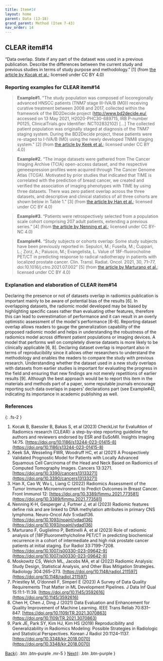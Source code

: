 ```yaml
---
title: Item#14
layout: home
parent: Data (13-18)
grand_parent: Method (Item 7-43)
nav_order: 14
---
```


## CLEAR item#14


“Data overlap. State if any part of the dataset was used in a previous publication. Describe the differences between the current study and previous studies in terms of study purpose and methodology.” [1] (from [the article by Kocak et al.](https://insightsimaging.springeropen.com/articles/10.1186/s13244-023-01415-8); licensed under CC BY 4.0)


### Reporting examples for CLEAR item#14

> **Example#1.** "The study population was composed of locoregionally advanced HNSCC patients (TNM7 stage III-IVA/B (M0)) receiving curative treatment between 2008 and 2017, collected within the framework of the BD2Decide project (http://www.bd2decide.eu/, accessed on 13 May 2021, H2020-PHC30-689715, IRB P-number P0125, ClinicalTrials.gov Identifier: NCT02832102) [...] The collected patient population was originally staged at diagnosis of the TNM7 staging system. During the BD2Decide project, these patients were re-staged to I-IVA/B (M0) using the newly developed TNM8 staging system." [2] (from [the article by Keek et al.](https://doi.org/10.3390/cancers13133271); licensed under CC BY 4.0)

> **Example#2.** “The image datasets were gathered from The Cancer Imaging Archive (TCIA) open-access dataset, and the respective geneexpression proﬁles were acquired through The Cancer Genome Atlas (TCGA). Motivated by prior studies that indicated that TIME is correlated with the prediction of breast cancer, we created and veriﬁed the association of imaging phenotypes with TIME by using three datasets. There was zero patient overlap across the three datasets, and descriptive and clinical statistics of all three cohorts are shown below in Table 1.” [3] (from [the article by Han et al.](https://doi.org/10.3389/fimmu.2021.773581); licensed under CC BY 4.0)

> **Example#3.** “Patients were retrospectively selected from a population scale cohort comprising 207 adult patients, extending a previous series.” [4] (from [the article by Nenning et al.](https://doi.org/10.1093/noajnl/vdad136); licensed under CC BY-NC 4.0)

> **Example#4.** “Study subjects or cohorts overlap: Some study subjects have been previously reported in: Sepulcri, M.; Fusella, M.; Cuppari, L.; Zorz, A.; Paiusco, M.; Evangelista, L. Value of 18F-fluorocholine PET/CT in predicting response to radical radiotherapy in patients with localized prostate cancer. Clin. Transl. Radiat. Oncol. 2021, 30, 71–77, doi:10.1016/j.ctro.2021.07.002” [5] (from [the article by Marturano et al.](https://doi.org/10.1007/s00330-023-09642-9); licensed under CC BY 4.0)

### Explanation and elaboration of CLEAR item#14

Declaring the presence or not of datasets overlap in radiomics publication is important mainly to be aware of potential bias of the results [6]. In overlapping datasets, the radiomic model developed may be biased by highlighting specific cases rather than evaluating other features, therefore this can lead to overestimation of performance and it can result in an overly optimistic assessment of the model's performance [6-8].  Reporting dataset overlap allows readers to gauge the generalization capability of the proposed radiomic model and helps in understanding the robustness of the radiomics model across different patient populations or imaging devices. A model that performs well on completely diverse datasets is more likely to be clinically applicable [6, 8]. Declaring dataset overlap is important also in terms of reproducibility since it allows other researchers to understand the methodology and enables the readers to compare the study with previous research. Understanding whether the dataset used in a new study overlaps with datasets from earlier studies is important for evaluating the progress in the field and ensuring that new findings are not merely repetitions of earlier results [9]. Although the best approach would be to report this item in the materials and methods part of a paper, some reputable journals encourage reporting such data overlaps in papers’ declarations part (see Example#4), indicating its importance in academic publishing as well.


### References

{: .fs-2 }

1. 	Kocak B, Baessler B, Bakas S, et al (2023) CheckList for EvaluAtion of Radiomics research (CLEAR): a step-by-step reporting guideline for authors and reviewers endorsed by ESR and EuSoMII. Insights Imaging 14:75. [https://doi.org/10.1186/s13244-023-01415-8](https://doi.org/10.1186/s13244-023-01415-8)
2. 	Keek SA, Wesseling FWR, Woodruff HC, et al (2021) A Prospectively Validated Prognostic Model for Patients with Locally Advanced Squamous Cell Carcinoma of the Head and Neck Based on Radiomics of Computed Tomography Images. Cancers 13:3271. [https://doi.org/10.3390/cancers13133271](https://doi.org/10.3390/cancers13133271)
3. 	Han X, Cao W, Wu L, Liang C (2022) Radiomics Assessment of the Tumor Immune Microenvironment to Predict Outcomes in Breast Cancer. Front Immunol 12: [https://doi.org/10.3389/fimmu.2021.773581](https://doi.org/10.3389/fimmu.2021.773581)
4. 	Nenning K-H, Gesperger J, Furtner J, et al (2023) Radiomic features define risk and are linked to DNA methylation attributes in primary CNS lymphoma. Neuro-Oncol Adv 5:vdad136. [https://doi.org/10.1093/noajnl/vdad136](https://doi.org/10.1093/noajnl/vdad136)
5. 	Marturano F, Guglielmo P, Bettinelli A, et al (2023) Role of radiomic analysis of [18F]fluoromethylcholine PET/CT in predicting biochemical recurrence in a cohort of intermediate and high risk prostate cancer patients at initial staging. Eur Radiol 33:7199–7208. [https://doi.org/10.1007/s00330-023-09642-9](https://doi.org/10.1007/s00330-023-09642-9)
6. 	Moskowitz CS, Welch ML, Jacobs MA, et al (2022) Radiomic Analysis: Study Design, Statistical Analysis, and Other Bias                     Mitigation Strategies. Radiology 304:265–273. [https://doi.org/10.1148/radiol.211597](https://doi.org/10.1148/radiol.211597)
7. 	Priestley M, O’donnell F, Simperl E (2023) A Survey of Data Quality Requirements That Matter in ML Development Pipelines. J Data Inf Qual 15:11:1-11:39. [https://doi.org/10.1145/3592616](https://doi.org/10.1145/3592616)
8. 	Chen H, Chen J, Ding J (2021) Data Evaluation and Enhancement for Quality Improvement of Machine Learning. IEEE Trans Reliab 70:831–847. [https://doi.org/10.1109/TR.2021.3070863](https://doi.org/10.1109/TR.2021.3070863)
9. 	Park JE, Park SY, Kim HJ, Kim HS (2019) Reproducibility and Generalizability in Radiomics Modeling: Possible Strategies in Radiologic and Statistical Perspectives. Korean J Radiol 20:1124–1137. [https://doi.org/10.3348/kjr.2018.0070](https://doi.org/10.3348/kjr.2018.0070)


[Back](https://radiomic.github.io/CLEAR-E3/docs/Item13.html){: .btn .btn-purple .mr-5 }
[Next](https://radiomic.github.io/CLEAR-E3/docs/Item15.html){: .btn .btn-purple   }









